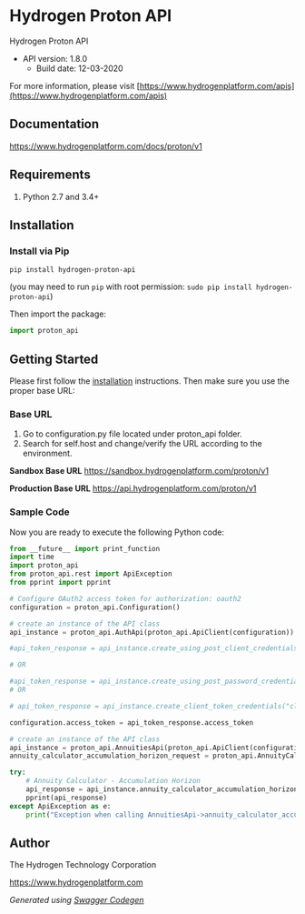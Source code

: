 # Hydrogen Proton API

Hydrogen Proton API
- API version: 1.8.0
  - Build date: 12-03-2020

For more information, please visit [https://www.hydrogenplatform.com/apis](https://www.hydrogenplatform.com/apis)

## Documentation

https://www.hydrogenplatform.com/docs/proton/v1

## Requirements

1. Python 2.7 and 3.4+

## Installation

### Install via Pip

```
pip install hydrogen-proton-api
```
(you may need to run `pip` with root permission: `sudo pip install hydrogen-proton-api`)

Then import the package:
```python
import proton_api 
```

## Getting Started

Please first follow the [installation](#installation) instructions. Then make sure you use the proper base URL:

### Base URL

1. Go to configuration.py file located under proton_api folder.
2. Search for self.host and change/verify the URL according to the environment.

**Sandbox Base URL**
https://sandbox.hydrogenplatform.com/proton/v1

**Production Base URL**
https://api.hydrogenplatform.com/proton/v1

### Sample Code
Now you are ready to execute the following Python code:

```python
from __future__ import print_function
import time
import proton_api
from proton_api.rest import ApiException
from pprint import pprint

# Configure OAuth2 access token for authorization: oauth2
configuration = proton_api.Configuration()

# create an instance of the API class
api_instance = proton_api.AuthApi(proton_api.ApiClient(configuration))

#api_token_response = api_instance.create_using_post_client_credentials("client_id", "password")

# OR

#api_token_response = api_instance.create_using_post_password_credentials("client_id","password", "username", "secret" )
# OR

# api_token_response = api_instance.create_client_token_credentials("client_id", "password", "client_token");

configuration.access_token = api_token_response.access_token

# create an instance of the API class
api_instance = proton_api.AnnuitiesApi(proton_api.ApiClient(configuration))
annuity_calculator_accumulation_horizon_request = proton_api.AnnuityCalculatorAccumulationHorizonRequest() # AnnuityCalculatorAccumulationHorizonRequest | Request payload for Annuity Calculator - Accumulation Horizon

try:
    # Annuity Calculator - Accumulation Horizon
    api_response = api_instance.annuity_calculator_accumulation_horizon(annuity_calculator_accumulation_horizon_request)
    pprint(api_response)
except ApiException as e:
    print("Exception when calling AnnuitiesApi->annuity_calculator_accumulation_horizon: %s\n" % e)

```

## Author
The Hydrogen Technology Corporation

https://www.hydrogenplatform.com

*Generated using [Swagger Codegen](https://github.com/swagger-api/swagger-codegen)*
